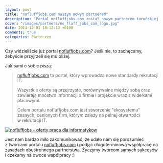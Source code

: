```yaml
---
layout: post
title: "nofluffjobs.com naszym nowym partnerem"
description: "Portal nofluffjobs.com został nowym partnerem toruńskiej grupy użytkowników języka Java."
cover: "/images/partners/no_fluff_jobs_com_logo.jpg"
date: 2014-12-01 18:12:13 +0100
comments: true
categories: Partnerzy
---
```

Czy widzieliście już portal <a href="https://nofluffjobs.com" target="_blank" title="nofluffjobs - oferty pracy dla specjalistow IT">nofluffjobs.com</a>? Jeśli nie, to zachęcamy, żebyście przyjrzeli się mu bliżej. 

Jak sami o&nbsp;sobie piszą:
<blockquote>
<p><a href="https://nofluffjobs.com" target="_blank" title="nofluffjobs - oferty pracy dla specjalistow IT">nofluffjobs.com</a> to portal, który wprowadza nowe standardy rekrutacji IT.</p>
<p>Wszystkie oferty są przejrzyste, porównywalne między sobą oraz zawierają mnóstwo informacji o&nbsp;firmie i&nbsp;projekcie wraz z&nbsp;widełkami płacowymi.</p>
<p>Celem portalu nofluffjobs.com jest stworzenie "ekosystemu" znanych, cenionych firm, którym zależy na pełnej otwartości w&nbsp;rekrutacji IT.</p>
</blockquote>

<div class="row text-center" style="margin-bottom: 10px;">
  <div class="col-md-12">
    <a href="https://nofluffjobs.com" target="_blank" title="nofluffjobs - oferty pracy dla specjalistow IT">
      <img class="no-border" src="{{ root_url }}/images/partners/no_fluff_jobs_com_logo.jpg" alt="nofluffjobs - oferty praca dla informatykow">
    </a>
  </div>
</div>

Jest nam bardzo miło zakomunikować, że udało nam się porozumieć z&nbsp;twórcami portalu <a href="https://nofluffjobs.com" target="_blank" title="nofluffjobs - oferty pracy dla specjalistow IT">nofluffjobs.com</a> i&nbsp;podjąć długoterminową współpracę na zasadach obustronnego partnerstwa. Życzymy twórcom samych sukcesów i&nbsp;czekamy na owoce współpracy :)